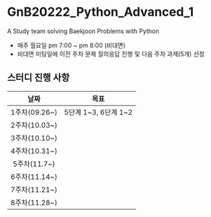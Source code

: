 # GnB20222_Python_Advanced_1
A Study team solving Baekjoon Problems with Python
- 매주 월요일 pm 7:00 ~ pm 8:00 (비대면)
- 비대면 미팅일에 이전 주차 문제 질의응답 진행 및 다음 주차 과제(5개) 선정
## 스터디 진행 사항
|날짜|목표|
|:--:|:--:|
|1주차(09.26~)|5단계 1~3, 6단계 1~2|
|2주차(10.03~)||
|3주차(10.10~)||
|4주차(10.31~)||
|5주차(11.7~)||
|6주차(11.14~)||
|7주차(11.21~)||
|8주차(11.28~)||
